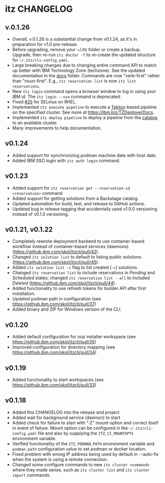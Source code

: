 # itz CHANGELOG 

## v.0.1.26
* Overall, v.0.1.26 is a substantial change from v0.1.24, as it's in preparation
 for v1.0 pre-release.
* Before upgrading, remove your ~/.itz folder or create a backup. Upgrade, then
 re-run `itz doctor -f` to re-create the updated structure for `~/.itz/cli-config.yaml`.
* Large breaking changes due to changing entire command API to match up better
 with IBM Technology Zone (techzone). See the updated documentation in the 
 [docs](docs/) folder. Commands are now "verb-first" rather than "noun-first".
 E.g., `itz reservation list` is now `itz list reservations`.
* New `itz login` command opens a browser window to log in using your IBM id.
 The `itz login --sso` command is deprecated.
* Fixed [#25](https://github.com/cloud-native-toolkit/itzcli/issues/25) for SELinux on RHEL.
* Implemented `itz execute pipeline` to execute a 
 [Tekton](https://tekton.dev/)-based pipeline on the specified cluster. See more at
 https://ibm.biz/TZDeployerDocs.
* Implemented `itz deploy pipeline` to deploy a pipeline from the 
 [catalog](https://catalog.techzone.ibm.com/) to an available cluster.
* Many improvements to help documentation.

## v0.1.24
* Added support for synchronizing podman machine date with host date.
* Added IBM SSO login with `itz auth login` command.

## v0.1.23
* Added support for `itz reservation get --reservation-id <reservation>` command
* Added support for getting solutions from a Backstage catalog.
* Updated automation for build, test, and release to GitHub actions.
* Updated bug in release tagging that accidentally used v1.0.0 versioning instead of v0.1.0 versioning.

## v0.1.21, v0.1.22
* Completely rewrote deployment backend to use container-based workflow instead
of container-based services (daemons) (https://github.ibm.com/skol/itzcli/pull/42).
* Changed `itz solution list` to default to listing public solutions (https://github.ibm.com/skol/itzcli/pull/45).
* Added `itz solution list -c` flag to list created (`-c`) solutions.
* Changed `itz reservation list` to include reservations in _Pending_ and _Scheduled_
states; changed `itz reservation list --all` to included _Deleted_ (https://github.ibm.com/skol/itzcli/pull/44).
* Added functionality to use refresh tokens for builder API after first installation.
* Updated podman path in configuration (see https://github.ibm.com/skol/itzcli/pull/37)
* Added binary and ZIP for Windows verison of the CLI.

## v0.1.20
* Added default configuration for ocp installer workspace (see https://github.ibm.com/skol/itzcli/pull/35)
* Improved configuration for directory mapping (see https://github.ibm.com/skol/itzcli/pull/34)

## v0.1.19
* Added functionality to start workspaces (see https://github.ibm.com/skol/itzcli/pull/33)

## v0.1.18
* Added this CHANGELOG into the release and project.
* Added wait for background service (daemon) to start
* Added check for failure to start with ":Z" mount option and correct itself in
event of failure. Mount option can be configured in the `~/.itz/cli-config.yaml`
file and also by supplying the `ITZ_CI_MOUNTOPTS` environment variable.
* Verified functionality of the `ITZ_PODMAN_PATH` environment variable and 
`podman.path` configuration value to set podman or docker location.
* Fixed problem with wrong IP address being used by default in --auto-fix when
the system is using a remote connection.
* Changed some configure commands to new `itz cluster <command>` where they
made sense, such as `itz cluster list` and `itz cluster import` commands.
